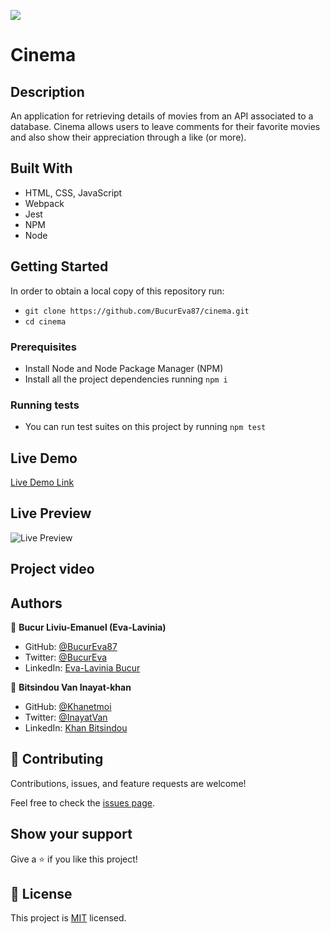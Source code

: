![](https://img.shields.io/badge/Microverse-blueviolet)

# Cinema

## Description

An application for retrieving details of movies from an API associated to a database. Cinema allows users to leave comments for their favorite movies and also show their appreciation through a like (or more).

## Built With

- HTML, CSS, JavaScript
- Webpack
- Jest
- NPM
- Node

## Getting Started

In order to obtain a local copy of this repository run:

- `git clone https://github.com/BucurEva87/cinema.git`
- `cd cinema`

### Prerequisites

- Install Node and Node Package Manager (NPM)
- Install all the project dependencies running `npm i`

### Running tests

- You can run test suites on this project by running `npm test`

## Live Demo

[Live Demo Link](https://bucureva87.github.io/cinema/dist/)

## Live Preview

![Live Preview](https://i.postimg.cc/cHncpKLv/Screenshot-from-2022-09-07-22-28-09.png)

## Project video

<!-- link to the video recording -->

## Authors

👤 **Bucur Liviu-Emanuel (Eva-Lavinia)**

- GitHub: [@BucurEva87](https://github.com/BucurEva87)
- Twitter: [@BucurEva](https://twitter.com/BucurEva)
- LinkedIn: [Eva-Lavinia Bucur](https://www.linkedin.com/in/eva-lavinia-bucur-89626b1b7)

👤 **Bitsindou Van Inayat-khan**

- GitHub: [@Khanetmoi](https://github.com/Khanetmoi)
- Twitter: [@InayatVan](https://twitter.com/InayatVan)
- LinkedIn: [Khan Bitsindou](https://www.linkedin.com/in/khan-bitsindou-b37178228/)

## 🤝 Contributing

Contributions, issues, and feature requests are welcome!

Feel free to check the [issues page](../../issues/).

## Show your support

Give a ⭐️ if you like this project!

## 📝 License

This project is [MIT](./LICENSE) licensed.
